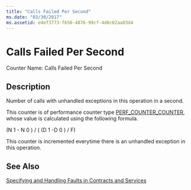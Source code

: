 ```yaml
---
title: "Calls Failed Per Second"
ms.date: "03/30/2017"
ms.assetid: e4ef3773-f650-4876-99cf-4d0c02aa03d4
---
```

# Calls Failed Per Second
Counter Name: Calls Failed Per Second  
  
## Description  
 Number of calls with unhandled exceptions in this operation in a second.  
  
 This counter is of performance counter type [PERF_COUNTER_COUNTER](http://go.microsoft.com/fwlink/?LinkID=94649), whose value is calculated using the following formula.  
  
 (N 1 - N 0 ) / ( (D 1 -D 0 ) / F)  
  
 This counter is incremented everytime there is an unhandled exception in this operation.  
  
## See Also  
 [Specifying and Handling Faults in Contracts and Services](../../../../../docs/framework/wcf/specifying-and-handling-faults-in-contracts-and-services.md)
